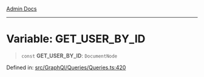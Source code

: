 [Admin Docs](/)

***

# Variable: GET\_USER\_BY\_ID

> `const` **GET\_USER\_BY\_ID**: `DocumentNode`

Defined in: [src/GraphQl/Queries/Queries.ts:420](https://github.com/PalisadoesFoundation/talawa-admin/blob/main/src/GraphQl/Queries/Queries.ts#L420)
